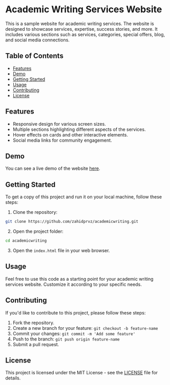 # Academic Writing Services Website

This is a sample website for academic writing services. The website is designed to showcase services, expertise, success stories, and more. It includes various sections such as services, categories, special offers, blog, and social media connections.

## Table of Contents

- [Features](#features)
- [Demo](#demo)
- [Getting Started](#getting-started)
- [Usage](#usage)
- [Contributing](#contributing)
- [License](#license)

## Features

- Responsive design for various screen sizes.
- Multiple sections highlighting different aspects of the services.
- Hover effects on cards and other interactive elements.
- Social media links for community engagement.

## Demo

You can see a live demo of the website [here](https://zahidprvz.github.io/academicwriter/).

## Getting Started

To get a copy of this project and run it on your local machine, follow these steps:

1. Clone the repository:

```bash
git clone https://github.com/zahidprvz/academicwriting.git
```

2. Open the project folder:

```bash
cd academicwriting
```

3. Open the `index.html` file in your web browser.

## Usage

Feel free to use this code as a starting point for your academic writing services website. Customize it according to your specific needs.

## Contributing

If you'd like to contribute to this project, please follow these steps:

1. Fork the repository.
2. Create a new branch for your feature: `git checkout -b feature-name`
3. Commit your changes: `git commit -m 'Add some feature'`
4. Push to the branch: `git push origin feature-name`
5. Submit a pull request.

## License

This project is licensed under the MIT License - see the [LICENSE](LICENSE) file for details.
